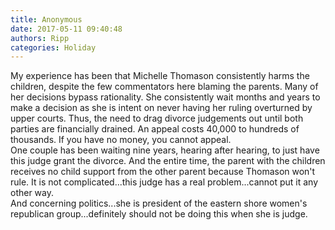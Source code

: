 ```yaml
---
title: Anonymous
date: 2017-05-11 09:40:48
authors: Ripp
categories: Holiday
---
```


 My experience has been that Michelle Thomason consistently harms the children, despite the few commentators here blaming the parents.  Many of her decisions bypass rationality.  She consistently wait months and years to make a decision as she is intent on never having her ruling overturned by upper courts.  Thus, the need to drag divorce judgements out until both parties are financially drained.  An appeal costs 40,000 to hundreds of thousands. If you have no money, you cannot appeal.  
    One couple has been waiting nine years, hearing after hearing, to just have this judge grant the divorce. And the entire time, the parent with the children receives no child support from the other parent because Thomason won't rule.   It is not complicated...this judge has a real problem...cannot put it any other way.  
    And concerning politics...she is president of the eastern shore women's republican group...definitely should not be doing this when she is judge.